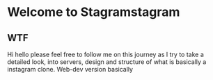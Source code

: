 # Welcome to Stagramstagram

## WTF
Hi hello please feel free to follow me on this journey as I try to take a detailed look, into
servers, design and structure of what is basically a instagram clone. Web-dev version basically

